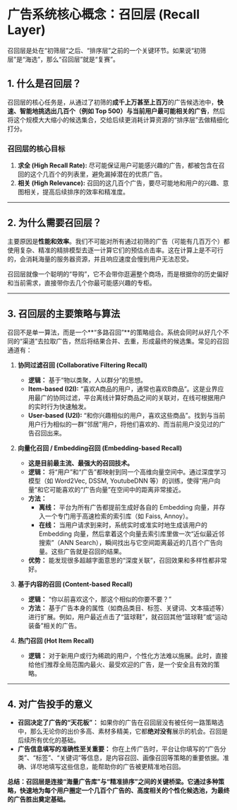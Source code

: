 # 广告系统核心概念：召回层 (Recall Layer)

召回层是处在“初筛层”之后、“排序层”之前的一个关键环节。如果说“初筛层”是“海选”，那么“召回层”就是“复赛”。

## 1. 什么是召回层？

召回层的核心任务是，从通过了初筛的**成千上万甚至上百万**的广告候选池中，**快速、智能地挑选出几百个（例如 Top 500）与当前用户最可能相关的广告**，然后将这个规模大大缩小的候选集合，交给后续更消耗计算资源的“排序层”去做精细化打分。

### 召回层的核心目标

1.  **求全 (High Recall Rate):** 尽可能保证用户可能感兴趣的广告，都被包含在召回的这个几百个的列表里，避免漏掉潜在的优质广告。
2.  **相关 (High Relevance):** 召回的这几百个广告，要尽可能地和用户的兴趣、意图相关，提高后续排序的效率和精准度。

---

## 2. 为什么需要召回层？

主要原因是**性能和效率**。我们不可能对所有通过初筛的广告（可能有几百万个）都使用复杂、精准的精排模型去逐一计算它们的预估点击率。这在计算上是不可行的，会消耗海量的服务器资源，并且响应速度会慢到用户无法忍受。

召回层就像一个聪明的“导购”，它不会带你逛遍整个商场，而是根据你的历史偏好和当前需求，直接带你去几个你最可能感兴趣的专柜。

---

## 3. 召回层的主要策略与算法

召回不是单一算法，而是一个**“多路召回”**的策略组合。系统会同时从好几个不同的“渠道”去拉取广告，然后将结果合并、去重，形成最终的候选集。常见的召回通道有：

1.  **协同过滤召回 (Collaborative Filtering Recall)**
    *   **逻辑：** 基于“物以类聚，人以群分”的思想。
    *   **Item-based (I2I):** “喜欢A商品的用户，通常也喜欢B商品”。这是业界应用最广的协同过滤，平台离线计算好商品之间的关联对，在线可根据用户的实时行为快速触发。
    *   **User-based (U2I):** “和你兴趣相似的用户，喜欢这些商品”。找到与当前用户行为相似的一群“邻居”用户，将他们喜欢的、而当前用户没见过的广告召回出来。

2.  **向量化召回 / Embedding召回 (Embedding-based Recall)**
    *   **这是目前最主流、最强大的召回技术。**
    *   **逻辑：** 将“用户”和“广告”都映射到同一个高维向量空间中。通过深度学习模型（如 Word2Vec, DSSM, YoutubeDNN 等）的训练，使得“用户向量”和它可能喜欢的“广告向量”在空间中的距离非常接近。
    *   **方法：**
        *   **离线：** 平台为所有广告都提前生成好各自的 Embedding 向量，并存入一个专门用于高速检索的索引库（如 Faiss, Annoy）。
        *   **在线：** 当用户请求到来时，系统实时或准实时地生成该用户的 Embedding 向量，然后拿着这个向量去索引库里做一次“近似最近邻搜索”（ANN Search），瞬间找出与它空间距离最近的几百个广告向量。这些广告就是召回的结果。
    *   **优势：** 能发现很多超越字面意思的“深度关联”，召回效果和多样性都非常好。

3.  **基于内容的召回 (Content-based Recall)**
    *   **逻辑：** “你以前喜欢这个，那这个相似的你要不要？”
    *   **方法：** 基于广告本身的属性（如商品类目、标签、关键词、文本描述等）进行扩展。例如，用户最近点击了“篮球鞋”，就召回其他“篮球鞋”或“运动装备”相关的广告。

4.  **热门召回 (Hot Item Recall)**
    *   **逻辑：** 对于新用户或行为稀疏的用户，个性化方法难以施展。此时，直接给他们推荐全局范围内最火、最受欢迎的广告，是一个安全且有效的策略。

---

## 4. 对广告投手的意义

*   **召回决定了广告的“天花板”：** 如果你的广告在召回层没有被任何一路策略选中，那么无论你的出价多高、素材多精美，它都**绝对没有**展示的机会。召回是后续所有优化的基础。
*   **广告信息填写的准确性至关重要：** 你在上传广告时，平台让你填写的“广告分类”、“标签”、“关键词”等信息，是内容召回、画像召回等策略的重要依据。准确、详尽地填写这些信息，能帮助你的广告被更精准地召回。

**总结：召回层是连接“海量广告库”与“精准排序”之间的关键桥梁。它通过多种策略，快速地为每个用户圈定一个几百个广告的、高度相关的个性化候选池，为最终的广告胜出奠定基础。**
